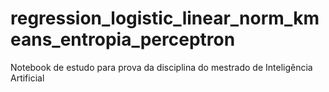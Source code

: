 # regression_logistic_linear_norm_kmeans_entropia_perceptron
Notebook de estudo para prova da disciplina do mestrado de Inteligência Artificial
